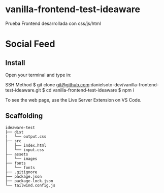 # vanilla-frontend-test-ideaware
Prueba Frontend desarrollada con css/js/html

# Social Feed

## Install

Open your terminal and type in:

SSH Method
$ git clone git@github.com:danielsoto-dev/vanilla-frontend-test-ideaware.git
$ cd vanilla-frontend-test-ideaware
$ npm i

To see the web page, use the Live Server Extension on VS Code.

## Scaffolding

```text
ideaware-test
├── dist
|   └── output.css 
├── src
│   ├── index.html
│   └── input.css
├── assets
│   └── images
├── fonts
│   └── fonts
├── .gitignore
├── package.json
├── package-lock.json
└── tailwind.config.js

